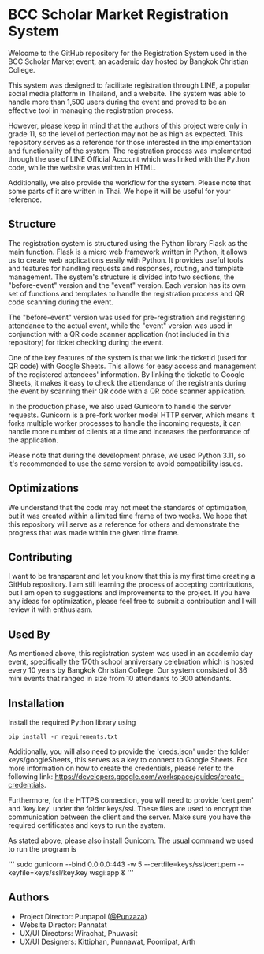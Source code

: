 
# BCC Scholar Market Registration System

Welcome to the GitHub repository for the Registration System used in the BCC Scholar Market event, an academic day hosted by Bangkok Christian College.

This system was designed to facilitate registration through LINE, a popular social media platform in Thailand, and a website. The system was able to handle more than 1,500 users during the event and proved to be an effective tool in managing the registration process.

However, please keep in mind that the authors of this project were only in grade 11, so the level of perfection may not be as high as expected. This repository serves as a reference for those interested in the implementation and functionality of the system. The registration process was implemented through the use of LINE Official Account which was linked with the Python code, while the website was written in HTML.

Additionally, we also provide the workflow for the system. Please note that some parts of it are written in Thai. We hope it will be useful for your reference.

## Structure
The registration system is structured using the Python library Flask as the main function. Flask is a micro web framework written in Python, it allows us to create web applications easily with Python. It provides useful tools and features for handling requests and responses, routing, and template management. The system's structure is divided into two sections, the "before-event" version and the "event" version. Each version has its own set of functions and templates to handle the registration process and QR code scanning during the event.

The "before-event" version was used for pre-registration and registering attendance to the actual event, while the "event" version was used in conjunction with a QR code scanner application (not included in this repository) for ticket checking during the event.

One of the key features of the system is that we link the ticketId (used for QR code) with Google Sheets. This allows for easy access and management of the registered attendees' information. By linking the ticketId to Google Sheets, it makes it easy to check the attendance of the registrants during the event by scanning their QR code with a QR code scanner application.

In the production phase, we also used Gunicorn to handle the server requests. Gunicorn is a pre-fork worker model HTTP server, which means it forks multiple worker processes to handle the incoming requests, it can handle more number of clients at a time and increases the performance of the application.

Please note that during the development phrase, we used Python 3.11, so it's recommended to use the same version to avoid compatibility issues.

## Optimizations

We understand that the code may not meet the standards of optimization, but it was created within a limited time frame of two weeks. We hope that this repository will serve as a reference for others and demonstrate the progress that was made within the given time frame.


## Contributing

I want to be transparent and let you know that this is my first time creating a GitHub repository. I am still learning the process of accepting contributions, but I am open to suggestions and improvements to the project. If you have any ideas for optimization, please feel free to submit a contribution and I will review it with enthusiasm. 
## Used By

As mentioned above, this registration system was used in an academic day event, specifically the 170th school anniversary celebration which is hosted every 10 years by Bangkok Christian College. Our system consisted of 36 mini events that ranged in size from 10 attendants to 300 attendants.

## Installation

Install the required Python library using

```
pip install -r requirements.txt
```

Additionally, you will also need to provide the 'creds.json' under the folder keys/googleSheets, this serves as a key to connect to Google Sheets. For more information on how to create the credentials, please refer to the following link: https://developers.google.com/workspace/guides/create-credentials.

Furthermore, for the HTTPS connection, you will need to provide 'cert.pem' and 'key.key' under the folder keys/ssl. These files are used to encrypt the communication between the client and the server. Make sure you have the required certificates and keys to run the system.

As stated above, please also install Gunicorn. The usual command we used to run the program is

'''
sudo gunicorn --bind 0.0.0.0:443 -w 5 --certfile=keys/ssl/cert.pem --keyfile=keys/ssl/key.key wsgi:app &
'''
## Authors

- Project Director: Punpapol ([@Punzaza](https://www.github.com/Punzaza))
- Website Director: Pannatat
- UX/UI Directors: Wirachat, Phuwasit
- UX/UI Designers: Kittiphan, Punnawat, Poomipat, Arth
